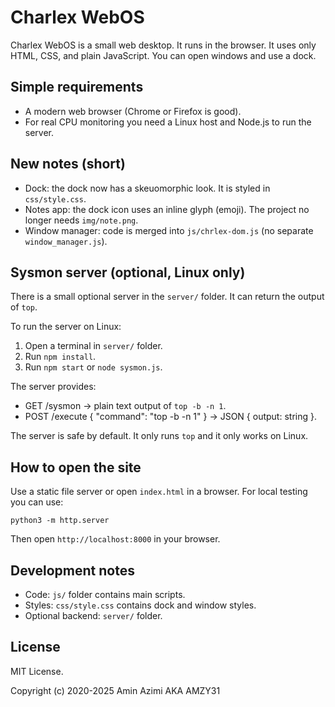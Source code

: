 # Charlex WebOS

Charlex WebOS is a small web desktop. It runs in the browser.
It uses only HTML, CSS, and plain JavaScript. You can open windows and use a dock.

## Simple requirements

- A modern web browser (Chrome or Firefox is good).
- For real CPU monitoring you need a Linux host and Node.js to run the server.

## New notes (short)

- Dock: the dock now has a skeuomorphic look. It is styled in `css/style.css`.
- Notes app: the dock icon uses an inline glyph (emoji). The project no longer needs `img/note.png`.
- Window manager: code is merged into `js/chrlex-dom.js` (no separate `window_manager.js`).

## Sysmon server (optional, Linux only)

There is a small optional server in the `server/` folder. It can return the output of `top`.

To run the server on Linux:

1. Open a terminal in `server/` folder.
2. Run `npm install`.
3. Run `npm start` or `node sysmon.js`.

The server provides:

- GET /sysmon -> plain text output of `top -b -n 1`.
- POST /execute { "command": "top -b -n 1" } -> JSON { output: string }.

The server is safe by default. It only runs `top` and it only works on Linux.

## How to open the site

Use a static file server or open `index.html` in a browser. For local testing you can use:

```
python3 -m http.server
```

Then open `http://localhost:8000` in your browser.

## Development notes

- Code: `js/` folder contains main scripts.
- Styles: `css/style.css` contains dock and window styles.
- Optional backend: `server/` folder.

## License

MIT License.

Copyright (c) 2020-2025 Amin Azimi AKA AMZY31

